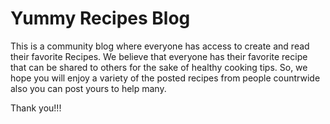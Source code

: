 # Yummy Recipes Blog

This is a community blog where everyone has access to create and read their favorite Recipes.
We believe that everyone has their favorite recipe that can be shared to others for the sake of healthy cooking tips.
So, we hope you will enjoy a variety of the posted recipes from people countrwide also you can post yours to help many.

Thank you!!!
